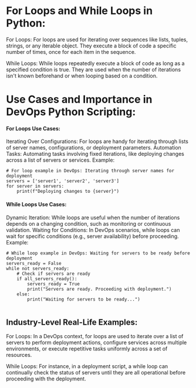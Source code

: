 # For Loops and While Loops in Python:

For Loops: For loops are used for iterating over sequences like lists, tuples, strings, or any iterable object. They execute a block of code a specific number of times, once for each item in the sequence.

While Loops: While loops repeatedly execute a block of code as long as a specified condition is true. They are used when the number of iterations isn't known beforehand or when looping based on a condition.


# Use Cases and Importance in DevOps Python Scripting:

#### For Loops Use Cases:

Iterating Over Configurations: For loops are handy for iterating through lists of server names, configurations, or deployment parameters.
Automation Tasks: Automating tasks involving fixed iterations, like deploying changes across a list of servers or services.
Example:

```
# For loop example in DevOps: Iterating through server names for deployment
servers = ['server1', 'server2', 'server3']
for server in servers:
    print(f"Deploying changes to {server}")
```
#### While Loops Use Cases:

Dynamic Iteration: While loops are useful when the number of iterations depends on a changing condition, such as monitoring or continuous validation.
Waiting for Conditions: In DevOps scenarios, while loops can wait for specific conditions (e.g., server availability) before proceeding.
Example:

```
# While loop example in DevOps: Waiting for servers to be ready before deployment
servers_ready = False
while not servers_ready:
    # Check if servers are ready
    if all_servers_ready():
        servers_ready = True
        print("Servers are ready. Proceeding with deployment.")
    else:
        print("Waiting for servers to be ready...")


```        


## Industry-Level Real-Life Examples:

For Loops: In a DevOps context, for loops are used to iterate over a list of servers to perform deployment actions, configure services across multiple environments, or execute repetitive tasks uniformly across a set of resources.

While Loops: For instance, in a deployment script, a while loop can continually check the status of servers until they are all operational before proceeding with the deployment.